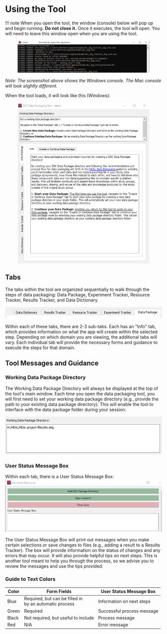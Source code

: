# Using the Tool

!!! note 
    When you open the tool, the window (console) below will pop up and begin running. **Do not close it.** Once it executes, the tool will open. You will need to leave this window open when you are using the tool.
    <figure markdown>
    ![](../app-screenshots/exe-window.PNG)
        <figcaption></figcaption>
    </figure>
    *Note: The screenshot above shows the Windows console. The Mac console will look slightly different.*

When the tool loads, it will look like this (Windows):
    <figure markdown>
        ![](../app-screenshots/windows-gui.PNG)
        <figcaption></figcaption>
    </figure>


## Tabs

The tabs within the tool are organized sequentially to walk through the steps of data packaging: Data Package, Experiment Tracker, Resource Tracker, Results Tracker, and Data Dictionary.

![](../app-screenshots/main-tabs.PNG)

Within each of these tabs, there are 2-3 sub-tabs. Each has an "Info" tab, which provides information on what the app will create within the selected step. Depending on which domain you are viewing, the additional tabs will vary. Each individual tab will provide the necessary forms and guidance to execute the steps for that domain.

## Tool Messages and Guidance
### Working Data Package Directory
The Working Data Package Directory will always be displayed at the top of the tool's main window. Each time you open the data packaging tool, you will first need to set your working data package directory (e.g., provide the path to your existing data package directory). This will enable the tool to interface with the data package folder during your session.

![](../app-screenshots/work-dir-view.PNG)


### User Status Message Box

Within each tab, there is a User Status Message Box:
![](../app-screenshots/usmb-intro.PNG)

The User Status Message Box will print out messages when you make certain selections or save changes to files (e.g., adding a result to a Results Tracker). The box will provide information on the status of changes and any errors that may occur. It will also provide helpful tips on next steps. This is another tool meant to help you through the process, so we advise you to review the messages and use the tips provided.

### Guide to Text Colors

| Color   | Form Fields                         | User Status Message Box                   |
| ------- | ----------------------------------- | ----------------------------------------- |
| Blue | Required, but can be filled in <br>by an automatic process | Information on next steps |
| Green| Required | Successful process message |
| Black | Not required, but useful to include | Process message |
| Red | N/A | Error message |